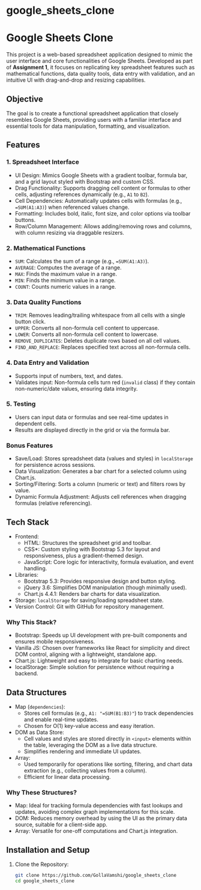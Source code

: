 # google_sheets_clone

# Google Sheets Clone

This project is a web-based spreadsheet application designed to mimic the user interface and core functionalities of Google Sheets. Developed as part of **Assignment 1**, it focuses on replicating key spreadsheet features such as mathematical functions, data quality tools, data entry with validation, and an intuitive UI with drag-and-drop and resizing capabilities.

## Objective

The goal is to create a functional spreadsheet application that closely resembles Google Sheets, providing users with a familiar interface and essential tools for data manipulation, formatting, and visualization.

## Features

### 1. Spreadsheet Interface
- UI Design: Mimics Google Sheets with a gradient toolbar, formula bar, and a grid layout styled with Bootstrap and custom CSS.
- Drag Functionality: Supports dragging cell content or formulas to other cells, adjusting references dynamically (e.g., `A1` to `B2`).
- Cell Dependencies: Automatically updates cells with formulas (e.g., `=SUM(A1:A3)`) when referenced values change.
- Formatting: Includes bold, italic, font size, and color options via toolbar buttons.
- Row/Column Management: Allows adding/removing rows and columns, with column resizing via draggable resizers.

### 2. Mathematical Functions
- `SUM`: Calculates the sum of a range (e.g., `=SUM(A1:A3)`).
- `AVERAGE`: Computes the average of a range.
- `MAX`: Finds the maximum value in a range.
- `MIN`: Finds the minimum value in a range.
- `COUNT`: Counts numeric values in a range.

### 3. Data Quality Functions
- `TRIM`: Removes leading/trailing whitespace from all cells with a single button click.
- `UPPER`: Converts all non-formula cell content to uppercase.
- `LOWER`: Converts all non-formula cell content to lowercase.
- `REMOVE_DUPLICATES`: Deletes duplicate rows based on all cell values.
- `FIND_AND_REPLACE`: Replaces specified text across all non-formula cells.

### 4. Data Entry and Validation
- Supports input of numbers, text, and dates.
- Validates input: Non-formula cells turn red (`invalid` class) if they contain non-numeric/date values, ensuring data integrity.

### 5. Testing
- Users can input data or formulas and see real-time updates in dependent cells.
- Results are displayed directly in the grid or via the formula bar.

### Bonus Features
- Save/Load: Stores spreadsheet data (values and styles) in `localStorage` for persistence across sessions.
- Data Visualization: Generates a bar chart for a selected column using Chart.js.
- Sorting/Filtering: Sorts a column (numeric or text) and filters rows by value.
- Dynamic Formula Adjustment: Adjusts cell references when dragging formulas (relative referencing).

## Tech Stack

- Frontend: 
  - HTML: Structures the spreadsheet grid and toolbar.
  - CSS*: Custom styling with Bootstrap 5.3 for layout and responsiveness, plus a gradient-themed design.
  - JavaScript: Core logic for interactivity, formula evaluation, and event handling.
- Libraries: 
  - Bootstrap 5.3: Provides responsive design and button styling.
  - jQuery 3.6: Simplifies DOM manipulation (though minimally used).
  - Chart.js 4.4.1: Renders bar charts for data visualization.
- Storage: `localStorage` for saving/loading spreadsheet state.
- Version Control: Git with GitHub for repository management.

### Why This Stack?
- Bootstrap: Speeds up UI development with pre-built components and ensures mobile responsiveness.
- Vanilla JS: Chosen over frameworks like React for simplicity and direct DOM control, aligning with a lightweight, standalone app.
- Chart.js: Lightweight and easy to integrate for basic charting needs.
- localStorage: Simple solution for persistence without requiring a backend.

## Data Structures

- Map (`dependencies`): 
  - Stores cell formulas (e.g., `A1: "=SUM(B1:B3)"`) to track dependencies and enable real-time updates.
  - Chosen for O(1) key-value access and easy iteration.
- DOM as Data Store: 
  - Cell values and styles are stored directly in `<input>` elements within the table, leveraging the DOM as a live data structure.
  - Simplifies rendering and immediate UI updates.
- Array: 
  - Used temporarily for operations like sorting, filtering, and chart data extraction (e.g., collecting values from a column).
  - Efficient for linear data processing.

### Why These Structures?
- Map: Ideal for tracking formula dependencies with fast lookups and updates, avoiding complex graph implementations for this scale.
- DOM: Reduces memory overhead by using the UI as the primary data source, suitable for a client-side app.
- Array: Versatile for one-off computations and Chart.js integration.

## Installation and Setup

1. Clone the Repository:
   ```bash
   git clone https://github.com/GollaVamshi/google_sheets_clone
   cd google_sheets_clone

